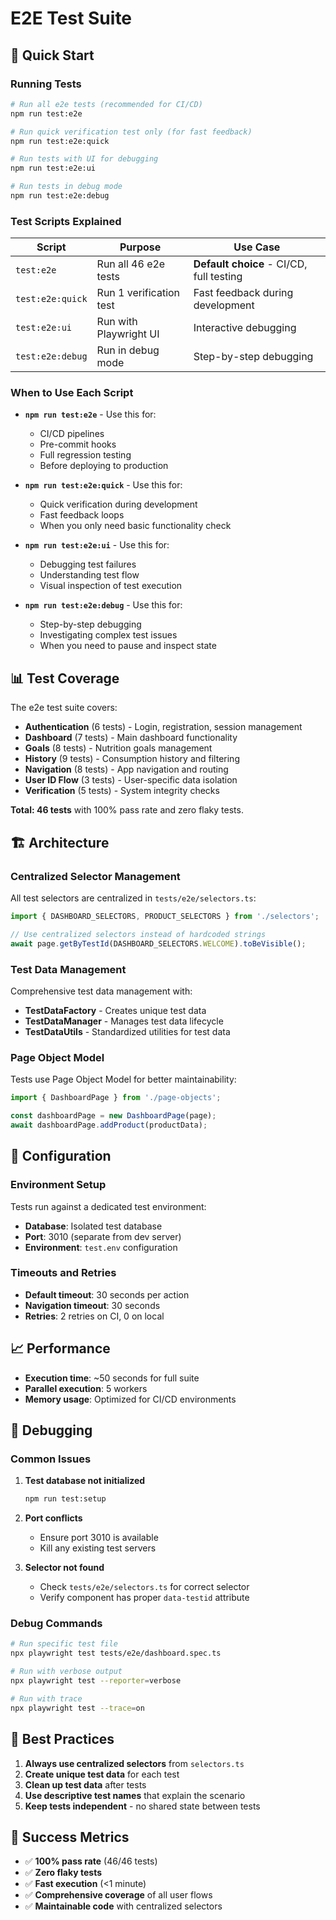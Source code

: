 # E2E Test Suite

## 🚀 Quick Start

### Running Tests

```bash
# Run all e2e tests (recommended for CI/CD)
npm run test:e2e

# Run quick verification test only (for fast feedback)
npm run test:e2e:quick

# Run tests with UI for debugging
npm run test:e2e:ui

# Run tests in debug mode
npm run test:e2e:debug
```

### Test Scripts Explained

| Script           | Purpose                 | Use Case                                 |
| ---------------- | ----------------------- | ---------------------------------------- |
| `test:e2e`       | Run all 46 e2e tests    | **Default choice** - CI/CD, full testing |
| `test:e2e:quick` | Run 1 verification test | Fast feedback during development         |
| `test:e2e:ui`    | Run with Playwright UI  | Interactive debugging                    |
| `test:e2e:debug` | Run in debug mode       | Step-by-step debugging                   |

### When to Use Each Script

- **`npm run test:e2e`** - Use this for:
  - CI/CD pipelines
  - Pre-commit hooks
  - Full regression testing
  - Before deploying to production

- **`npm run test:e2e:quick`** - Use this for:
  - Quick verification during development
  - Fast feedback loops
  - When you only need basic functionality check

- **`npm run test:e2e:ui`** - Use this for:
  - Debugging test failures
  - Understanding test flow
  - Visual inspection of test execution

- **`npm run test:e2e:debug`** - Use this for:
  - Step-by-step debugging
  - Investigating complex test issues
  - When you need to pause and inspect state

## 📊 Test Coverage

The e2e test suite covers:

- **Authentication** (6 tests) - Login, registration, session management
- **Dashboard** (7 tests) - Main dashboard functionality
- **Goals** (8 tests) - Nutrition goals management
- **History** (9 tests) - Consumption history and filtering
- **Navigation** (8 tests) - App navigation and routing
- **User ID Flow** (3 tests) - User-specific data isolation
- **Verification** (5 tests) - System integrity checks

**Total: 46 tests** with 100% pass rate and zero flaky tests.

## 🏗️ Architecture

### Centralized Selector Management

All test selectors are centralized in `tests/e2e/selectors.ts`:

```typescript
import { DASHBOARD_SELECTORS, PRODUCT_SELECTORS } from './selectors';

// Use centralized selectors instead of hardcoded strings
await page.getByTestId(DASHBOARD_SELECTORS.WELCOME).toBeVisible();
```

### Test Data Management

Comprehensive test data management with:

- **TestDataFactory** - Creates unique test data
- **TestDataManager** - Manages test data lifecycle
- **TestDataUtils** - Standardized utilities for test data

### Page Object Model

Tests use Page Object Model for better maintainability:

```typescript
import { DashboardPage } from './page-objects';

const dashboardPage = new DashboardPage(page);
await dashboardPage.addProduct(productData);
```

## 🔧 Configuration

### Environment Setup

Tests run against a dedicated test environment:

- **Database**: Isolated test database
- **Port**: 3010 (separate from dev server)
- **Environment**: `test.env` configuration

### Timeouts and Retries

- **Default timeout**: 30 seconds per action
- **Navigation timeout**: 30 seconds
- **Retries**: 2 retries on CI, 0 on local

## 📈 Performance

- **Execution time**: ~50 seconds for full suite
- **Parallel execution**: 5 workers
- **Memory usage**: Optimized for CI/CD environments

## 🐛 Debugging

### Common Issues

1. **Test database not initialized**

   ```bash
   npm run test:setup
   ```

2. **Port conflicts**
   - Ensure port 3010 is available
   - Kill any existing test servers

3. **Selector not found**
   - Check `tests/e2e/selectors.ts` for correct selector
   - Verify component has proper `data-testid` attribute

### Debug Commands

```bash
# Run specific test file
npx playwright test tests/e2e/dashboard.spec.ts

# Run with verbose output
npx playwright test --reporter=verbose

# Run with trace
npx playwright test --trace=on
```

## 📝 Best Practices

1. **Always use centralized selectors** from `selectors.ts`
2. **Create unique test data** for each test
3. **Clean up test data** after tests
4. **Use descriptive test names** that explain the scenario
5. **Keep tests independent** - no shared state between tests

## 🎯 Success Metrics

- ✅ **100% pass rate** (46/46 tests)
- ✅ **Zero flaky tests**
- ✅ **Fast execution** (<1 minute)
- ✅ **Comprehensive coverage** of all user flows
- ✅ **Maintainable code** with centralized selectors

